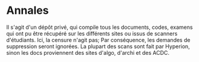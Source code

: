 # Annales
Il s'agit d'un dépôt privé, qui compile tous les documents, codes, examens qui ont pu être récupéré sur les différents sites ou issus de scanners d'étudiants.
Ici, la censure n'agit pas; Par conséquence, les demandes de suppression seront ignorées.
La plupart des scans sont fait par Hyperion, sinon les docs proviennent des sites d'algo, d'archi et des ACDC.
